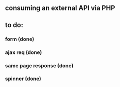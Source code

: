 ## consuming an external API via PHP

## to do:
### form (done) 
### ajax req (done)
### same page response (done)
### spinner (done)